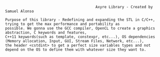                                              Axyre Library - Created by Samuel Alonso

	Purpose of this library - Redefining and expanding the STL in C/C++, trying to get the max performance and portability as
	possible. We gonna use the GCC compiler, OpenCL to create a graphics abstraction, C keywords and features, 
	C++11 keywords(such as template, constexpr, etc...), OS dependencies (Memory allocation, Input, GUI, Stream Files, Network, etc...),
	the header <cstdint> to get a perfect size variables types and not depend on the OS to define them with whatever size they want to.
